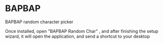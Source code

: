 # BAPBAP
BAPBAP random character picker





Once installed, open "BAPBAP Random Char" , and after finishing the setup wizard, it will open the application, and send a shortcut to your desktop
